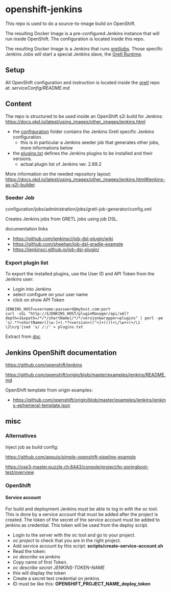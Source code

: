 openshift-jenkins
=================

This repo is used to do a source-to-image build on OpenShift.

The resulting Docker Image is a pre-configured Jenkins instance that will run inside OpenShift.
The configuration is located inside this repo.

The resulting Docker Image is a Jenkins that runs [gretljobs](https://github.com/sogis/gretljobs).
Those specific Jenkins Jobs will start a special Jenkins slave, the [Gretl Runtime](https://github.com/sogis/gretl).

Setup
-----
All OpenShift configuration and instruction is located inside the [gretl](https://github.com/sogis/gretl) repo at:
*serviceConfig/README.md*

Content
-------
The repo is structured to be used inside an OpenShift s2i build for Jenkins:
https://docs.okd.io/latest/using_images/other_images/jenkins.html

* the [configuration](configuration) folder contains the Jenkins Gretl specific Jenkins configuration.
  * this is in particular a Jenkins seeder job that generates other jobs, more informations below
* the [plugins.txt](plugins.txt) defines the Jenkins plugins to be installed and their versions.
  * actual plugin list of Jenkins ver. 2.89.2

More information on the needed repository layout:
https://docs.okd.io/latest/using_images/other_images/jenkins.html#jenkins-as-s2i-builder


### Seeder Job
configuration/jobs/administration/jobs/gretl-job-generator/config.xml

Creates Jenkins jobs from GRETL jobs using job DSL.

documentation links
* https://github.com/jenkinsci/job-dsl-plugin/wiki
* https://github.com/sheehan/job-dsl-gradle-example
* https://jenkinsci.github.io/job-dsl-plugin/

### Export plugin list
To export the installed plugins, use the User ID and API Token from the Jenkins user:
* Login into Jenkins
* select configure on your user name
* click on show API Token

```
JENKINS_HOST=username:password@myhost.com:port
curl -sSL "http://$JENKINS_HOST/pluginManager/api/xml?depth=1&xpath=/*/*/shortName|/*/*/version&wrapper=plugins" | perl -pe 's/.*?<shortName>([\w-]+).*?<version>([^<]+)()(<\/\w+>)+/\1 \2\n/g'|sed 's/ /:/' > plugins.txt
```

Extract from [doc](https://github.com/jenkinsci/docker#preinstalling-plugins)


Jenkins OpenShift documentation
-------------------------------

https://github.com/openshift/jenkins

https://github.com/openshift/origin/blob/master/examples/jenkins/README.md

OpenShift template from origin examples:
* https://github.com/openshift/origin/blob/master/examples/jenkins/jenkins-ephemeral-template.json


misc
----

### Alternatives

Inject job as build config:

https://github.com/appuio/simple-openshift-pipeline-example

https://ose3-master.puzzle.ch:8443/console/project/tp-springboot-test/overview

### OpenShift

#### Service account
For build and deployment Jenkins must be able to log in with the oc tool.<br/>
This is done by a service account that must be added after the project is created.
The token of the secret of the service account must be added to jenkins as credential.
This token will be used from the deploy script.

* Login to the server with the oc tool and go to your project.
* *oc project* to check that you are in the right project.
* Add service account by this script: **scripts/create-service-account.sh**
* Read the token:
 * *oc describe sa jenkins*
 * Copy name of first Token.
 * *oc describe secret JENKINS-TOKEN-NAME*
 * this will display the token
* Create a secret text credential on jenkins
 * ID must be like this: **OPENSHIFT_PROJECT_NAME_deploy_token**
